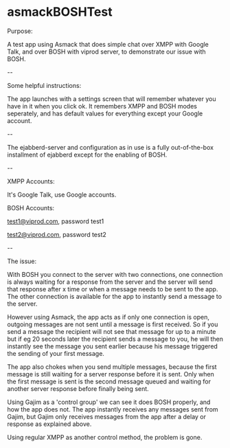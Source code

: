 asmackBOSHTest
==============

Purpose:

A test app using Asmack that does simple chat over XMPP with Google Talk, and over BOSH with viprod server, to demonstrate our issue with BOSH.

--

Some helpful instructions:

The app launches with a settings screen that will remember whatever you have in it when you click ok. It remembers XMPP and BOSH modes seperately, and has default values for everything except your Google account.

-- 

The ejabberd-server and configuration as in use is a fully out-of-the-box installment of ejabberd except for the enabling of BOSH.

--

XMPP Accounts:

It's Google Talk, use Google accounts.



BOSH Accounts:

test1@viprod.com, password test1

test2@viprod.com, password test2

--

The issue:

With BOSH you connect to the server with two connections, one connection is always waiting for a response from the server and the server will send that response after x time or when a message needs to be sent to the app. The other connection is available for the app to instantly send a message to the server.

However using Asmack, the app acts as if only one connection is open, outgoing messages are not sent until a message is first received. So if you send a message the recipient will not see that message for up to a minute but if eg 20 seconds later the recipient sends a message to you, he will then instantly see the message you sent earlier because his message triggered the sending of your first message.

The app also chokes when you send multiple messages, because the first message is still waiting for a server response before it is sent. Only when the first message is sent is the second message queued and waiting for another server response before finally being sent.

Using Gajim as a 'control group' we can see it does BOSH properly, and how the app does not. The app instantly receives any messages sent from Gajim, but Gajim only receives messages from the app after a delay or response as explained above.

Using regular XMPP as another control method, the problem is gone.
